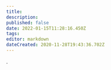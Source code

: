 ```yaml
---
title: 
description: 
published: false
date: 2022-01-15T11:28:16.450Z
tags: 
editor: markdown
dateCreated: 2020-11-28T19:43:36.702Z
---
```


.